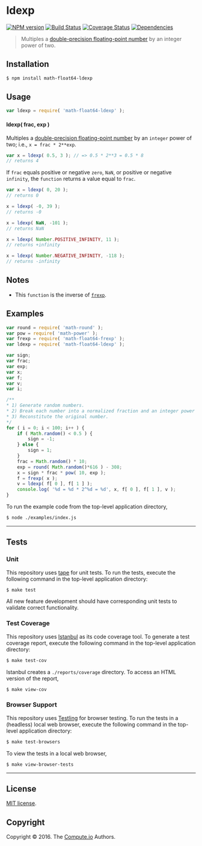 ldexp
===
[![NPM version][npm-image]][npm-url] [![Build Status][build-image]][build-url] [![Coverage Status][coverage-image]][coverage-url] [![Dependencies][dependencies-image]][dependencies-url]

> Multiples a [double-precision floating-point number][ieee754] by an integer power of two.


## Installation

``` bash
$ npm install math-float64-ldexp
```


## Usage

``` javascript
var ldexp = require( 'math-float64-ldexp' );
```

#### ldexp( frac, exp )

Multiples a [double-precision floating-point number][ieee754] by an `integer` power of two; i.e., `x = frac * 2**exp`.

``` javascript
var x = ldexp( 0.5, 3 ); // => 0.5 * 2**3 = 0.5 * 8
// returns 4
```

If `frac` equals positive or negative `zero`, `NaN`, or positive or negative `infinity`, the `function` returns a value equal to `frac`.

``` javascript
var x = ldexp( 0, 20 );
// returns 0

x = ldexp( -0, 39 );
// returns -0

x = ldexp( NaN, -101 );
// returns NaN

x = ldexp( Number.POSITIVE_INFINITY, 11 );
// returns +infinity

x = ldexp( Number.NEGATIVE_INFINITY, -118 );
// returns -infinity
```


## Notes

*	This `function` is the inverse of [`frexp`][math-float64-frexp].


## Examples

``` javascript
var round = require( 'math-round' );
var pow = require( 'math-power' );
var frexp = require( 'math-float64-frexp' );
var ldexp = require( 'math-float64-ldexp' );

var sign;
var frac;
var exp;
var x;
var f;
var v;
var i;

/**
* 1) Generate random numbers.
* 2) Break each number into a normalized fraction and an integer power of two.
* 3) Reconstitute the original number.
*/
for ( i = 0; i < 100; i++ ) {
	if ( Math.random() < 0.5 ) {
		sign = -1;
	} else {
		sign = 1;
	}
	frac = Math.random() * 10;
	exp = round( Math.random()*616 ) - 308;
	x = sign * frac * pow( 10, exp );
	f = frexp( x );
	v = ldexp( f[ 0 ], f[ 1 ] );
	console.log( '%d = %d * 2^%d = %d', x, f[ 0 ], f[ 1 ], v );
}
```

To run the example code from the top-level application directory,

``` bash
$ node ./examples/index.js
```


---
## Tests

### Unit

This repository uses [tape][tape] for unit tests. To run the tests, execute the following command in the top-level application directory:

``` bash
$ make test
```

All new feature development should have corresponding unit tests to validate correct functionality.


### Test Coverage

This repository uses [Istanbul][istanbul] as its code coverage tool. To generate a test coverage report, execute the following command in the top-level application directory:

``` bash
$ make test-cov
```

Istanbul creates a `./reports/coverage` directory. To access an HTML version of the report,

``` bash
$ make view-cov
```


### Browser Support

This repository uses [Testling][testling] for browser testing. To run the tests in a (headless) local web browser, execute the following command in the top-level application directory:

``` bash
$ make test-browsers
```

To view the tests in a local web browser,

``` bash
$ make view-browser-tests
```

<!-- [![browser support][browsers-image]][browsers-url] -->


---
## License

[MIT license](http://opensource.org/licenses/MIT).


## Copyright

Copyright &copy; 2016. The [Compute.io][compute-io] Authors.


[npm-image]: http://img.shields.io/npm/v/math-float64-ldexp.svg
[npm-url]: https://npmjs.org/package/math-float64-ldexp

[build-image]: http://img.shields.io/travis/math-io/float64-ldexp/master.svg
[build-url]: https://travis-ci.org/math-io/float64-ldexp

[coverage-image]: https://img.shields.io/codecov/c/github/math-io/float64-ldexp/master.svg
[coverage-url]: https://codecov.io/github/math-io/float64-ldexp?branch=master

[dependencies-image]: http://img.shields.io/david/math-io/float64-ldexp.svg
[dependencies-url]: https://david-dm.org/math-io/float64-ldexp

[dev-dependencies-image]: http://img.shields.io/david/dev/math-io/float64-ldexp.svg
[dev-dependencies-url]: https://david-dm.org/dev/math-io/float64-ldexp

[github-issues-image]: http://img.shields.io/github/issues/math-io/float64-ldexp.svg
[github-issues-url]: https://github.com/math-io/float64-ldexp/issues

[tape]: https://github.com/substack/tape
[istanbul]: https://github.com/gotwarlost/istanbul
[testling]: https://ci.testling.com

[compute-io]: https://github.com/compute-io/
[ieee754]: https://en.wikipedia.org/wiki/IEEE_754-1985
[math-float64-frexp]: https://github.com/math-io/float64-frexp